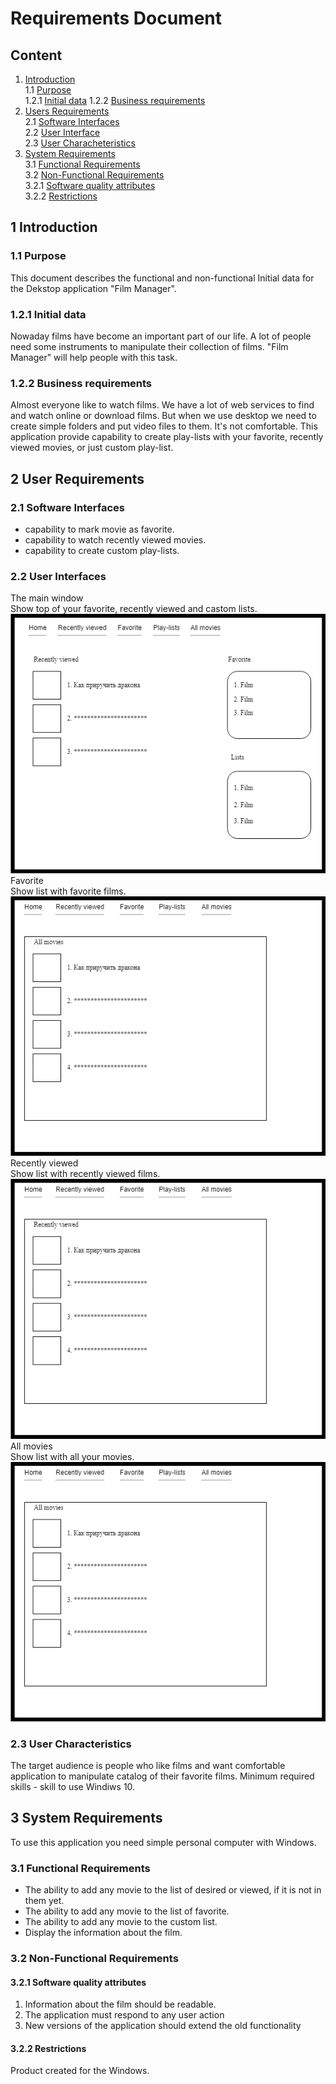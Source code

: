 # Requirements Document

## Content
1. [Introduction](#introduction)  
  1.1 [Purpose](#purpose)  
     1.2.1 [Initial data](#initialdata)
     1.2.2 [Business requirements](#business)  
2. [Users Requirements](#usersrequirements)  
  2.1 [Software Interfaces](#softwareinterfaces)  
  2.2 [User Interface](#userinterface)  
  2.3 [User Characheteristics](#usercharacheteristics)     
3. [System Requirements](#systemrequirements)  
  3.1 [Functional Requirements](#functionalrequirements)  
  3.2 [Non-Functional Requirements](#nonfunctional)  
      3.2.1 [Software quality attributes](#attributes)  
      3.2.2 [Restrictions](#restrictions)  

## 1 Introduction <a name="introduction"></a>
### 1.1 Purpose <a name="purpose"></a>
This document describes the functional and non-functional  Initial data for the Dekstop application "Film Manager".
### 1.2.1 Initial data <a name="initialdata"></a>
Nowaday films have become an important part of our life. A lot of people need some instruments to manipulate their collection
of films. "Film Manager" will help people with this task.
### 1.2.2 Business requirements <a name="business"></a>
Almost everyone like to watch films. We have a lot of web services to find and watch online or download films. But when we use desktop we need to create simple folders and put video files to them. It's not comfortable. This application provide capability to create play-lists with your favorite, recently viewed movies, or just custom play-list.
## 2 User Requirements <a name="usersrequirements"></a>
### 2.1 Software Interfaces <a name="softwareinterfaces"></a>
- capability to mark movie as favorite.
- capability to watch recently viewed movies.
- capability to create custom play-lists.
### 2.2 User Interfaces <a name="userinterface"></a>
The main window</br>
Show top of your favorite, recently viewed and castom lists.</br>
![The main windows](https://github.com/Mouzer1/FilmManager/blob/master/Mockups/Main.png)</br>
Favorite</br>
Show list with favorite films.</br>
![Favorite](https://github.com/Mouzer1/FilmManager/blob/master/Mockups/Favorite.png)</br>
Recently viewed</br>
Show list with recently viewed films.</br>
![Recently viewed](https://github.com/Mouzer1/FilmManager/blob/master/Mockups/Recently%20viewed.png)</br> 
All movies</br>
Show list with all your movies.</br>
![All movies](https://github.com/Mouzer1/FilmManager/blob/master/Mockups/All%20movies.png)</br>
### 2.3 User Characteristics <a name="usercharacheteristics"></a>
The target audience is people who like films and want comfortable application to manipulate catalog of their favorite films. 
Minimum required skills - skill to use Windiws 10.
## 3 System Requirements <a name="systemrequirements"></a>
To use this application you need simple personal computer with Windows.
### 3.1 Functional Requirements <a name="functionalrequirements"></a>
- The ability to add any movie to the list of desired or viewed, if it is not in them yet.
- The ability to add any movie to the list of favorite.
- The ability to add any movie to the custom list.
- Display the information about the film.
### 3.2 Non-Functional Requirements <a name="nonfunctional"></a>
#### 3.2.1 Software quality attributes <a name="attributes"></a>
1. Information about the film should be readable.
2. The application must respond to any user action
3. New versions of the application should extend the old functionality
#### 3.2.2 Restrictions <a name="restrictions"></a>
Product created for the Windows.
